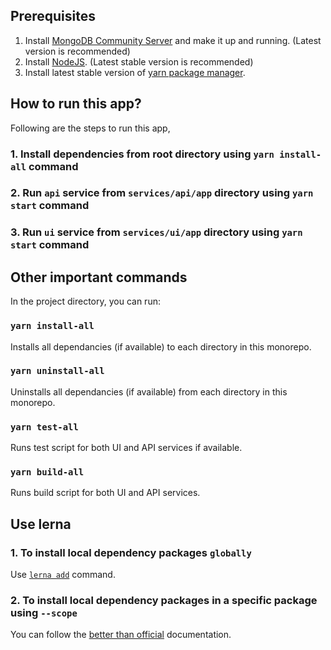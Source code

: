 ## Prerequisites

1. Install [MongoDB Community Server](https://www.mongodb.com/try/download/community) and make it up and running. (Latest version is recommended)
2. Install [NodeJS](https://nodejs.org/en/). (Latest stable version is recommended)
3. Install latest stable version of [yarn package manager](https://classic.yarnpkg.com/en/docs/install/).

## How to run this app?

Following are the steps to run this app,

### 1. Install dependencies from root directory using `yarn install-all` command

### 2. Run `api` service from `services/api/app` directory using `yarn start` command

### 3. Run `ui` service from `services/ui/app` directory using `yarn start` command

## Other important commands

In the project directory, you can run:

### `yarn install-all`

Installs all dependancies (if available) to each directory in this monorepo.

### `yarn uninstall-all`

Uninstalls all dependancies (if available) from each directory in this monorepo.

### `yarn test-all`

Runs test script for both UI and API services if available.

### `yarn build-all`

Runs build script for both UI and API services.

## Use lerna

### 1. To install local dependency packages `globally`

Use [`lerna add`](https://github.com/lerna/lerna/tree/main/commands/add#readme) command.

### 2. To install local dependency packages in a specific package using `--scope`

You can follow the [better than official](https://futurestud.io/tutorials/lerna-install-dependencies-for-a-specific-package) documentation.
